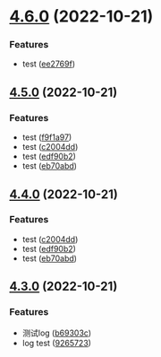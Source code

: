 

# [4.6.0](https://github.com/geeksdidi/kittyui/compare/v4.5.0...v4.6.0) (2022-10-21)


### Features

* test ([ee2769f](https://github.com/geeksdidi/kittyui/commit/ee2769f3d08445f5daac32fb638ea488e377bea1))

## [4.5.0](https://github.com/geeksdidi/kittyui/compare/v4.3.0...v4.5.0) (2022-10-21)


### Features

* test ([f9f1a97](https://github.com/geeksdidi/kittyui/commit/f9f1a97aadac681dda5ec97deb181ff3d2f81ac3))
* test ([c2004dd](https://github.com/geeksdidi/kittyui/commit/c2004dd588cf5aae221461428c2e1a3d6b59c4df))
* test ([edf90b2](https://github.com/geeksdidi/kittyui/commit/edf90b2f221d4df406c0629a27d585b4aaf8ad6a))
* test ([eb70abd](https://github.com/geeksdidi/kittyui/commit/eb70abd892d4fefae37e40a669be33bbb8071b6a))

## [4.4.0](https://github.com/geeksdidi/kittyui/compare/v4.3.0...v4.4.0) (2022-10-21)


### Features

* test ([c2004dd](https://github.com/geeksdidi/kittyui/commit/c2004dd588cf5aae221461428c2e1a3d6b59c4df))
* test ([edf90b2](https://github.com/geeksdidi/kittyui/commit/edf90b2f221d4df406c0629a27d585b4aaf8ad6a))
* test ([eb70abd](https://github.com/geeksdidi/kittyui/commit/eb70abd892d4fefae37e40a669be33bbb8071b6a))

## [4.3.0](https://github.com/geeksdidi/kittyui/compare/v4.1.1...v4.3.0) (2022-10-21)


### Features

* 测试log ([b69303c](https://github.com/geeksdidi/kittyui/commit/b69303c1c542bd51cd66330b89dd2bb774b09f73))
* log test ([9265723](https://github.com/geeksdidi/kittyui/commit/9265723c7568e79d275da2c306d95c17399fa0d3))